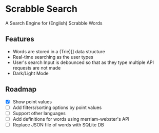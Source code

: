 # Scrabble Search

A Search Engine for (English) Scrabble Words

## Features

- Words are stored in a (Trie)[] data structure
- Real-time searching as the user types
- User's search Input is debounced so that as they type multiple API requests are not made
- Dark/Light Mode

## Roadmap

- [x] Show point values
- [ ] Add filters/sorting options by point values
- [ ] Support other languages
- [ ] Add definitions for words using merriam-webster's API
- [ ] Replace JSON file of words with SQLite DB

